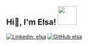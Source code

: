 <h2> Hi👋, I'm Elsa! <img src="https://media.giphy.com/media/mGcNjsfWAjY5AEZNw6/giphy.gif" width="50"></h2>

</em></p>

[![Linkedin: elsa](https://img.shields.io/badge/-elsayen-blue?style=flat-square&logo=Linkedin&logoColor=white&link=https://www.linkedin.com/in/yenyunchien/)](https://www.linkedin.com/in/yenyunchien/)
[![GitHub elsa](https://img.shields.io/github/followers/elsa1998?label=follow&style=social)](https://github.com/elsa1998)

<!--

- 🌱 I am passion about communication and solving business problems.

- 🎓 Master's degree in Business Analytics and Bachelor's degree in Statistics

- ⚡ Fun fact: I love walking a lot when traveling!

<hr>

### <img src="https://media.giphy.com/media/VgCDAzcKvsR6OM0uWg/giphy.gif" width="50"> A little more about me...  

```javascript
const elsa = {
  pronouns: "she" | "her"
  Tools: [Python, SQL, R, Tableau, VBA, PowerBI, Tableau],
  Techniques: {         Exploratory Analysis: "Custering", "Association Rule Mining",
                        Predictive Modeling: "KNN", "Decision Tree",
                        Statistical Analysis: "A/B testing",
                        Machine Learning: "SVM", "Recommendation system", "Neural Network"
                      },
 Output: "I am a data scientist focus on marketing intelligence and product!"
}
```
[![GitHub Streak](http://github-readme-streak-stats.herokuapp.com?user=elsa1998&theme=dark&background=000000)](https://git.io/streak-stats)

<img src="https://media.giphy.com/media/LnQjpWaON8nhr21vNW/giphy.gif" width="60"> <em><b>I love connecting with different people</b> so if you want to say <b>hi, I'll be happy to meet you more!</b> :)</em>

![Elsa's github stats](https://github-readme-stats.vercel.app/api?username=elsa1998&show_icons=true&theme=radical)

---
⭐️ From [@elsayen](https://github.com/elsa1998)
